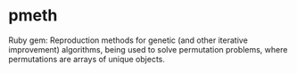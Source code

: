 pmeth
=====

Ruby gem: Reproduction methods for genetic (and other iterative improvement) algorithms, being used to solve permutation problems, where permutations are arrays of unique objects.
